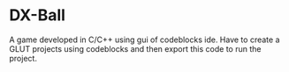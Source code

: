 # DX-Ball
A game developed in C/C++ using gui of codeblocks ide. Have to create a GLUT projects using codeblocks and then export this code to run the project.
